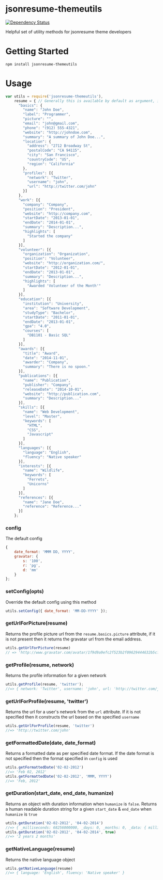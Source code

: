jsonresume-themeutils
=====================

[![Dependency Status](https://david-dm.org/jsonresume/theme-utils.svg)](https://david-dm.org/jsonresume/theme-utils)

Helpful set of utility methods for jsonresume theme developers

# Getting Started
```
npm install jsonresume-themeutils
```

# Usage

```javascript
var utils = require('jsonresume-themeutils'),
    resume = { // Generally this is available by default as argument, including here for the sake of clarity
      "basics": {
        "name": "John Doe",
        "label": "Programmer",
        "picture": "",
        "email": "john@gmail.com",
        "phone": "(912) 555-4321",
        "website": "http://johndoe.com",
        "summary": "A summary of John Doe...",
        "location": {
          "address": "2712 Broadway St",
          "postalCode": "CA 94115",
          "city": "San Francisco",
          "countryCode": "US",
          "region": "California"
        },
        "profiles": [{
          "network": "Twitter",
          "username": "john",
          "url": "http://twitter.com/john"
        }]
      },
      "work": [{
        "company": "Company",
        "position": "President",
        "website": "http://company.com",
        "startDate": "2013-01-01",
        "endDate": "2014-01-01",
        "summary": "Description...",
        "highlights": [
          "Started the company"
        ]
      }],
      "volunteer": [{
        "organization": "Organization",
        "position": "Volunteer",
        "website": "http://organization.com/",
        "startDate": "2012-01-01",
        "endDate": "2013-01-01",
        "summary": "Description...",
        "highlights": [
          "Awarded 'Volunteer of the Month'"
        ]
      }],
      "education": [{
        "institution": "University",
        "area": "Software Development",
        "studyType": "Bachelor",
        "startDate": "2011-01-01",
        "endDate": "2013-01-01",
        "gpa": "4.0",
        "courses": [
          "DB1101 - Basic SQL"
        ]
      }],
      "awards": [{
        "title": "Award",
        "date": "2014-11-01",
        "awarder": "Company",
        "summary": "There is no spoon."
      }],
      "publications": [{
        "name": "Publication",
        "publisher": "Company",
        "releaseDate": "2014-10-01",
        "website": "http://publication.com",
        "summary": "Description..."
      }],
      "skills": [{
        "name": "Web Development",
        "level": "Master",
        "keywords": [
          "HTML",
          "CSS",
          "Javascript"
        ]
      }],
      "languages": [{
        "language": "English",
        "fluency": "Native speaker"
      }],
      "interests": [{
        "name": "Wildlife",
        "keywords": [
          "Ferrets",
          "Unicorns"
        ]
      }],
      "references": [{
        "name": "Jane Doe",
        "reference": "Reference..."
      }]
    };
```

### config
The default config 

```javascript
{
    date_format: 'MMM DD, YYYY',
    gravatar: {
        s: '100',
        r: 'pg',
        d: 'mm'
    }
};
```

### setConfig(opts)
Override the default config using this method

```javascript
utils.setConfig({ date_format: 'MM-DD-YYYY' });
```

### getUrlForPicture(resume)
Returns the profile picture url from the `resume.basics.picture` attribute, if it is not present then it returns the gravatar url from the email address.

```javascript
utils.getUrlForPicture(resume)
// => 'http://www.gravatar.com/avatar/1f9d9a9efc2f523b2f09629444632b5c?s=100&r=pg&d=mm'
```

### getProfile(resume, network)
Returns the profile information for a given network

```javascript
utils.getProfile(resume, 'twitter');
//=> { network: 'Twitter', username: 'john', url: 'http://twitter.com/john' }
```

### getUrlForProfile(resume, 'twitter')
Returns the url for a user's network from the `url` attribute. If it is not specified then it constructs the url based on the specified `username`

```javascript
utils.getUrlForProfile(resume, 'twitter')
//=> 'http://twitter.com/john'
```

### getFormattedDate(date, date_format)
Returns a formatted date as per specified date format. If the date format is not specified then the format specified in `config` is used

```javascript
utils.getFormattedDate('02-02-2012')
//=> 'Feb 02, 2012'
utils.getFormattedDate('02-02-2012', 'MMM, YYYY')
//=> 'Feb, 2012'
```

### getDuration(start_date, end_date, humanize)
Returns an object with duration information when `humanize` is `false`. Returns a human readable duration string for a given `start_date` & `end_date` when `humanize` is `true`

```javascript
utils.getDuration('02-02-2012', '04-02-2014')
//=> { _milliseconds: 68256000000, _days: 0, _months: 0, _data: { milliseconds: 0, seconds: 0, minutes: 0, hours: 0, days: 0, months: 2, years: 2 }, ... }
utils.getDuration('02-02-2012', '04-02-2014', true)
//=> '2 years 2 months'
```

### getNativeLanguage(resume)
Returns the native language object

```javascript
utils.getNativeLanguage(resume)
//=> { language: 'English', fluency: 'Native speaker' }
```
